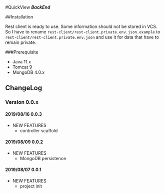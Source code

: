 #QuickView ***BackEnd***

##Installation

Rest client is ready to use. Some information should not be stored in VCS.
So I have to rename `rest-client/rest-client.private.env.json.example` to `rest-client/rest-client.private.env.json` and use it for data that have to remain private.

###Prerequisite
* Java 11.x
* Tomcat 9
* MongoDB 4.0.x

## ChangeLog
### Version 0.0.x
#### 2019/08/16 0.0.3
* NEW FEATURES
    * controller scaffold
#### 2019/08/09 0.0.2
* NEW FEATURES
    * MongoDB persistence
#### 2019/08/07 0.0.1
* NEW FEATURES
    * project init